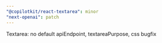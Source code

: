 ```yaml
---
"@copilotkit/react-textarea": minor
"next-openai": patch
---
```


Textarea: no default apiEndpoint, textareaPurpose, css bugfix
